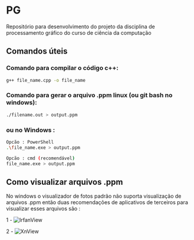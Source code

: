 # PG
Repositório para desenvolvimento do projeto da disciplina de processamento gráfico do curso de ciência da computação

## Comandos úteis

### Comando para compilar o código c++:

```bash
g++ file_name.cpp -o file_name
```

### Comando para gerar o arquivo .ppm linux (ou git bash no windows):

```bash
./filename.out > output.ppm
```

### ou no Windows :

```bash
Opcão : PowerShell
.\file_name.exe > output.ppm

Opcão : cmd (recomendável)
file_name.exe > output.ppm
```

## Como visualizar arquivos .ppm

No windows o visualizador de fotos padrão não suporta visualização de arquivos .ppm então duas recomendações de aplicativos de terceiros para visualizar esses arquivos são :

1 - ![IrfanView](https://www.irfanview.com/)

2 - ![XnView](https://www.xnview.com/en/)
